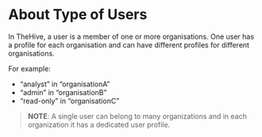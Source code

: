 # About Type of Users

In TheHive, a user is a member of one or more organisations. One user has a profile for each organisation and can have different profiles for different organisations. 

For example:

* “analyst” in “organisationA”
* “admin” in “organisationB”
* “read-only” in “organisationC”

> **NOTE**: A single user can belong to many organizations and in each organization it has a   dedicated user profile.